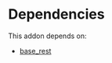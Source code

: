 # Dependencies

This addon depends on:

- [base_rest](../../odoo-bringout-oca-rest-framework-base_rest)
